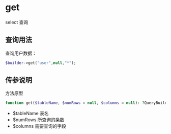 # get

select 查询

## 查询用法

查询用户数据：

```php
$builder->get("user",null,"*");
```
## 传参说明

方法原型
```php
function get($tableName, $numRows = null, $columns = null): ?QueryBuilder
```

- $tableName 表名
- $numRows  所查询的条数
- $columns 需要查询的字段